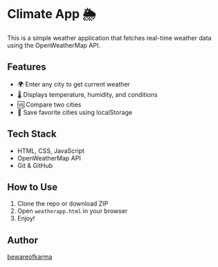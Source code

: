 # Climate App 🌦️

This is a simple weather application that fetches real-time weather data using the OpenWeatherMap API.

## Features
- 🌍 Enter any city to get current weather
- 🌡️ Displays temperature, humidity, and conditions
- 🆚 Compare two cities
- 💾 Save favorite cities using localStorage

## Tech Stack
- HTML, CSS, JavaScript
- OpenWeatherMap API
- Git & GitHub

## How to Use
1. Clone the repo or download ZIP
2. Open `weatherapp.html` in your browser
3. Enjoy!

## Author
[bewareofkarma](https://github.com/bewareofkarma)
